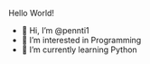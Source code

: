 Hello World!
- 👋 Hi, I’m @pennti1
- 👀 I’m interested in Programming
- 🌱 I’m currently learning Python 


<!---
pennti1/pennti1 is a ✨ special ✨ repository because its `README.md` (this file) appears on your GitHub profile.
You can click the Preview link to take a look at your changes.
--->

